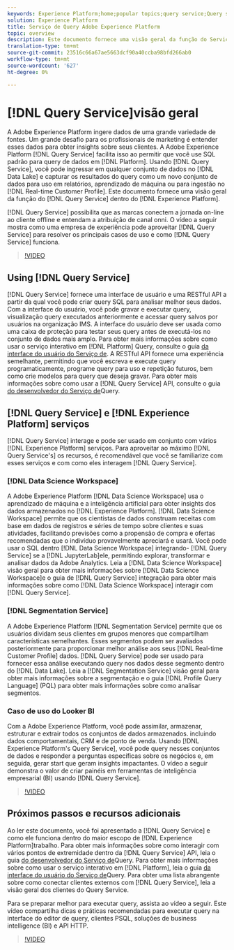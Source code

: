 ```yaml
---
keywords: Experience Platform;home;popular topics;query service;Query service;query
solution: Experience Platform
title: Serviço de Query Adobe Experience Platform
topic: overview
description: Este documento fornece uma visão geral da função do Serviço de Query dentro do Experience Platform.
translation-type: tm+mt
source-git-commit: 23516c66a67ae5663dcf90a40ccba98bfd266ab0
workflow-type: tm+mt
source-wordcount: '627'
ht-degree: 0%

---
```



# [!DNL Query Service]visão geral

A Adobe Experience Platform ingere dados de uma grande variedade de fontes. Um grande desafio para os profissionais de marketing é entender esses dados para obter insights sobre seus clientes. A Adobe Experience Platform [!DNL Query Service] facilita isso ao permitir que você use SQL padrão para query de dados em [!DNL Platform]. Usando [!DNL Query Service], você pode ingressar em qualquer conjunto de dados no [!DNL Data Lake] e capturar os resultados do query como um novo conjunto de dados para uso em relatórios, aprendizado de máquina ou para ingestão no [!DNL Real-time Customer Profile]. Este documento fornece uma visão geral da função do [!DNL Query Service] dentro do [!DNL Experience Platform].

[!DNL Query Service] possibilita que as marcas conectem a jornada on-line ao cliente offline e entendam a atribuição de canal onni. O vídeo a seguir mostra como uma empresa de experiência pode aproveitar [!DNL Query Service] para resolver os principais casos de uso e como [!DNL Query Service] funciona.

>[!VIDEO](https://video.tv.adobe.com/v/29795?quality=12&learn=on)

## Using [!DNL Query Service]

[!DNL Query Service] fornece uma interface de usuário e uma RESTful API a partir da qual você pode criar query SQL para analisar melhor seus dados. Com a interface do usuário, você pode gravar e executar query, visualização query executados anteriormente e acessar query salvos por usuários na organização IMS. A interface do usuário deve ser usada como uma caixa de proteção para testar seus query antes de executá-los no conjunto de dados mais amplo. Para obter mais informações sobre como usar o serviço interativo em [!DNL Platform] Query, consulte o guia [da interface do usuário do Serviço de](ui/overview.md). A RESTful API fornece uma experiência semelhante, permitindo que você escreva e execute query programaticamente, programe query para uso e repetição futuros, bem como crie modelos para query que deseja gravar. Para obter mais informações sobre como usar a [!DNL Query Service] API, consulte o guia [do desenvolvedor do Serviço de](api/getting-started.md)Query.

## [!DNL Query Service] e [!DNL Experience Platform] serviços

[!DNL Query Service] interage e pode ser usado em conjunto com vários [!DNL Experience Platform] serviços. Para aproveitar ao máximo [!DNL Query Service's] os recursos, é recomendável que você se familiarize com esses serviços e com como eles interagem [!DNL Query Service].

### [!DNL Data Science Workspace]

A Adobe Experience Platform [!DNL Data Science Workspace] usa o aprendizado de máquina e a inteligência artificial para obter insights dos dados armazenados no [!DNL Experience Platform]. [!DNL Data Science Workspace] permite que os cientistas de dados construam receitas com base em dados de registros e séries de tempo sobre clientes e suas atividades, facilitando previsões como a propensão de compra e ofertas recomendadas que o indivíduo provavelmente apreciará e usará. Você pode usar o SQL dentro [!DNL Data Science Workspace] integrando- [!DNL Query Service] se a [!DNL JupyterLab]ele, permitindo explorar, transformar e analisar dados da Adobe Analytics. Leia a [!DNL Data Science Workspace] visão geral para obter mais informações sobre [!DNL Data Science Workspace]e o guia de [!DNL Query Service] integração para obter mais informações sobre como [!DNL Data Science Workspace] interagir com [!DNL Query Service].

### [!DNL Segmentation Service]

A Adobe Experience Platform [!DNL Segmentation Service] permite que os usuários dividam seus clientes em grupos menores que compartilham características semelhantes. Esses segmentos podem ser avaliados posteriormente para proporcionar melhor análise aos seus [!DNL Real-time Customer Profile] dados. [!DNL Query Service] pode ser usado para fornecer essa análise executando query nos dados desse segmento dentro do [!DNL Data Lake]. Leia a [!DNL Segmentation Service] visão geral para obter mais informações sobre a segmentação e o guia [!DNL Profile Query Language] (PQL) para obter mais informações sobre como analisar segmentos.

### Caso de uso do Looker BI

Com a Adobe Experience Platform, você pode assimilar, armazenar, estruturar e extrair todos os conjuntos de dados armazenados. incluindo dados comportamentais, CRM e de ponto de venda. Usando [!DNL Experience Platform's Query Service], você pode query nesses conjuntos de dados e responder a perguntas específicas sobre os negócios e, em seguida, gerar start que geram insights impactantes. O vídeo a seguir demonstra o valor de criar painéis em ferramentas de inteligência empresarial (BI) usando [!DNL Query Service].

>[!VIDEO](https://video.tv.adobe.com/v/28981?quality=12&learn=on)

## Próximos passos e recursos adicionais

Ao ler este documento, você foi apresentado a [!DNL Query Service] e como ele funciona dentro do maior escopo de [!DNL Experience Platform]trabalho. Para obter mais informações sobre como interagir com vários pontos de extremidade dentro da [!DNL Query Service] API, leia o guia [do desenvolvedor do Serviço de](api/getting-started.md)Query. Para obter mais informações sobre como usar o serviço interativo em [!DNL Platform], leia o guia [da interface do usuário do Serviço de](ui/overview.md)Query. Para obter uma lista abrangente sobre como conectar clientes externos com [!DNL Query Service], leia a visão geral [](clients/overview.md)dos clientes do Query Service.

Para se preparar melhor para executar query, assista ao vídeo a seguir. Este vídeo compartilha dicas e práticas recomendadas para executar query na interface do editor de query, clientes PSQL, soluções de business intelligence (BI) e API HTTP.

>[!VIDEO](https://video.tv.adobe.com/v/29811?quality=12&learn=on)
